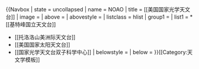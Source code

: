 {{Navbox
| state      = uncollapsed <!--autocollapse、uncollapsed、collapsed、plain、off-->
| name       = NOAO
| title      = [[美国国家光学天文台]]
| image      = 
| above      = 
| abovestyle = 
| listclass  = hlist
| group1     = 
| list1      = * [[基特峰国立天文台]]
* [[托洛洛山美洲际天文台]]
* [[美国国家太阳天文台]]
* [[国家光学天文台双子科学中心]]
| belowstyle = 
| below      = 
}}<noinclude>[[Category:天文学模板]]</noinclude>
